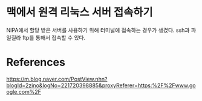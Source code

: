 # 맥에서 원격 리눅스 서버 접속하기
NIPA에서 할당 받은 서버를 사용하기 위해 터미널에 접속하는 경우가 생겼다. ssh과 파일질라 ftp를 통해서 접속할 수 있다.

# References 
https://m.blog.naver.com/PostView.nhn?blogId=2zino&logNo=221720398885&proxyReferer=https:%2F%2Fwww.google.com%2F